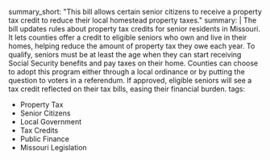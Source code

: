 summary_short: "This bill allows certain senior citizens to receive a property tax credit to reduce their local homestead property taxes."
summary: |
  The bill updates rules about property tax credits for senior residents in Missouri. It lets counties offer a credit to eligible seniors who own and live in their homes, helping reduce the amount of property tax they owe each year. To qualify, seniors must be at least the age when they can start receiving Social Security benefits and pay taxes on their home. Counties can choose to adopt this program either through a local ordinance or by putting the question to voters in a referendum. If approved, eligible seniors will see a tax credit reflected on their tax bills, easing their financial burden.
tags:
  - Property Tax
  - Senior Citizens
  - Local Government
  - Tax Credits
  - Public Finance
  - Missouri Legislation
